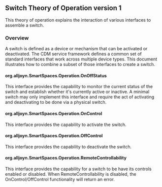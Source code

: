 ## Switch Theory of Operation version 1

This theory of operation explains the interaction of various interfaces to
assemble a switch.

### Overview

A switch is defined as a device or mechanism that can be activated or deactivated.
The CDM service framework defines a common set of standard interfaces that work
across multiple device types. This document illustrates how to combine a subset
of those interfaces to create a switch.

#### org.alljoyn.SmartSpaces.Operation.OnOffStatus

This interface provides the capability to monitor the current
status of the switch and establish whether it's currently active or
inactive. A minimal switch may only implement this interface and
require the act of activating and deactivating to be done via a physical switch.

#### org.alljoyn.SmartSpaces.Operation.OnControl

This interface provides the capability to activate the switch.

#### org.alljoyn.SmartSpaces.Operation.OffControl

This interface provides the capability to deactivate the switch.

#### org.alljoyn.SmartSpaces.Operation.RemoteControllability

This interface provides the capability for a switch to be have its controls
enabled or disabled. When RemoteControllability is disabled, the OnControl/OffControl
functionality will return an error.
